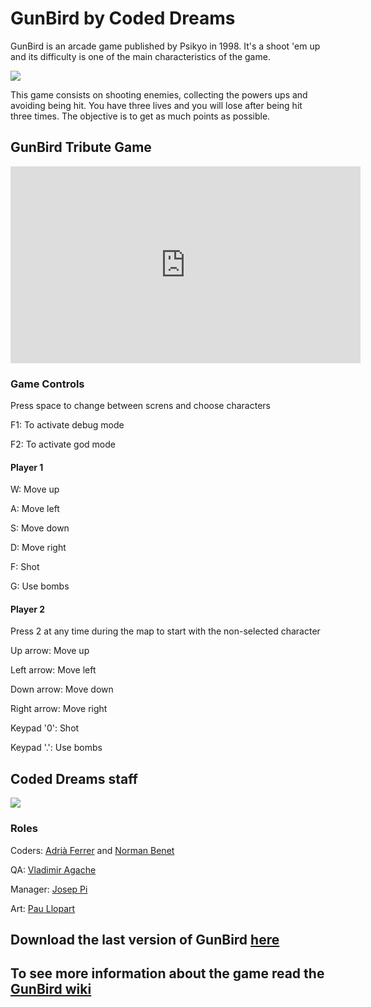 # GunBird by Coded Dreams

GunBird is an arcade game published by Psikyo in 1998.
It's a shoot 'em up and its difficulty is one of the main characteristics of the game.

<img src="https://drive.google.com/uc?id=0B4g7PPNTP7AveER1ckh4TnhoVEk">

This game consists on shooting enemies, collecting the powers ups and avoiding being hit. You have three lives and you will lose after being hit three times.
The objective is to get as much points as possible.

## GunBird Tribute Game

<iframe width="560" height="315" src="https://www.youtube.com/watch?v=DXanwbnL47Q&feature=youtu.be" frameborder="0" allowfullscreen></iframe>

### Game Controls

Press space to change between screns and choose characters

F1: To activate debug mode

F2: To activate god mode

#### Player 1

W: Move up

A: Move left

S: Move down

D: Move right

F: Shot

G: Use bombs

#### Player 2

Press 2 at any time during the map to start with the non-selected character

Up arrow: Move up

Left arrow: Move left

Down arrow: Move down

Right arrow: Move right

Keypad '0': Shot

Keypad '.': Use bombs

## Coded Dreams staff
<img src="https://drive.google.com/uc?id=0B4g7PPNTP7AveXgyVW8tenA0alU">

### Roles

Coders: [Adrià Ferrer](https://github.com/Adria-F) and [Norman Benet](https://github.com/Normanbg)

QA: [Vladimir Agache](https://github.com/VladimirA97)

Manager: [Josep Pi](https://github.com/joseppi)

Art: [Pau Llopart](https://github.com/Paxillop)

## Download the last version of GunBird [here](https://github.com/Adria-F/Gunbird-Coded-Dreams/releases/tag/1.0)

## To see more information about the game read the [GunBird wiki](https://github.com/Adria-F/Gunbird-Coded-Dreams/wiki)